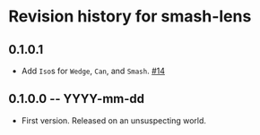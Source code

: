 # Revision history for smash-lens

## 0.1.0.1

* Add `Iso`s for `Wedge`, `Can`, and `Smash`. [#14](https://github.com/emilypi/smash/pull/14)

## 0.1.0.0 -- YYYY-mm-dd

* First version. Released on an unsuspecting world.
